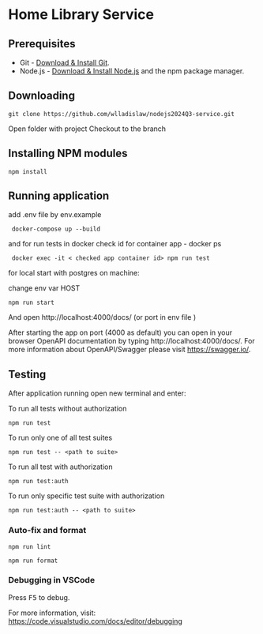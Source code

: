 # Home Library Service

## Prerequisites

- Git - [Download & Install Git](https://git-scm.com/downloads).
- Node.js - [Download & Install Node.js](https://nodejs.org/en/download/) and the npm package manager.

## Downloading

```
git clone https://github.com/wlladislaw/nodejs2024Q3-service.git
```
Open folder with project
Checkout to the branch

## Installing NPM modules

```
npm install
```

## Running application

add .env file by env.example

```
 docker-compose up --build
```
and for run tests in docker check id for container app - docker ps

```
 docker exec -it < checked app container id> npm run test
```


for local start with postgres on machine:

change env var HOST
```
npm run start
```

And open http://localhost:4000/docs/ (or port in env file )

After starting the app on port (4000 as default) you can open
in your browser OpenAPI documentation by typing http://localhost:4000/docs/.
For more information about OpenAPI/Swagger please visit https://swagger.io/.

## Testing

After application running open new terminal and enter:

To run all tests without authorization

```
npm run test
```

To run only one of all test suites

```
npm run test -- <path to suite>
```

To run all test with authorization

```
npm run test:auth
```

To run only specific test suite with authorization

```
npm run test:auth -- <path to suite>
```

### Auto-fix and format

```
npm run lint
```

```
npm run format
```

### Debugging in VSCode

Press <kbd>F5</kbd> to debug.

For more information, visit: https://code.visualstudio.com/docs/editor/debugging
